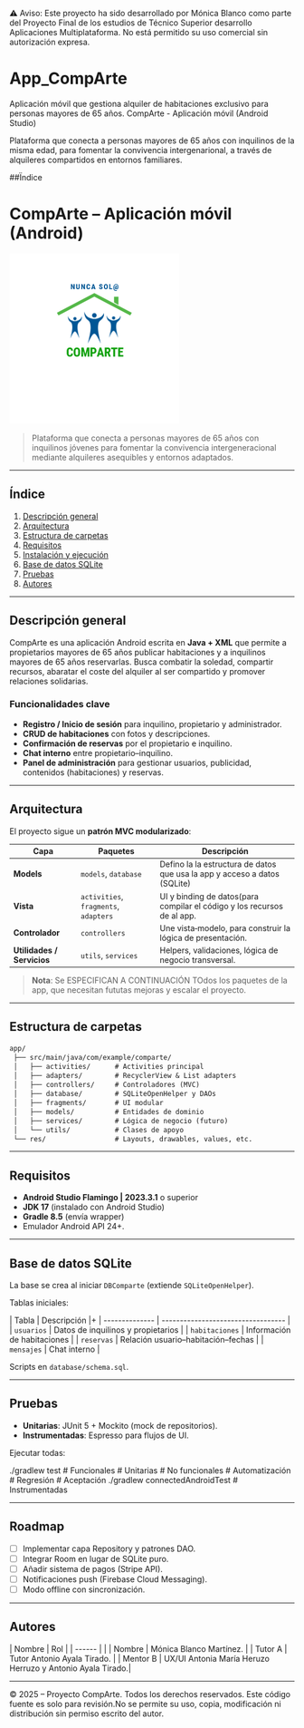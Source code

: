 ⚠️ Aviso: Este proyecto ha sido desarrollado por Mónica Blanco como parte del Proyecto Final de los estudios de Técnico Superior desarrollo Aplicaciones Multiplataforma. 
No está permitido su uso comercial sin autorización expresa.


# App_CompArte
Aplicación móvil que gestiona alquiler de habitaciones exclusivo para personas mayores de 65 años.
CompArte - Aplicación móvil (Android Studio)

Plataforma que conecta a personas mayores de 65 años con inquilinos de la misma edad, para fomentar la convivencia intergenarional, a través de
alquileres compartidos en entornos familiares.

##Ïndice

# CompArte – Aplicación móvil (Android)

![CompArte logo](imagenes/comparte-logo.png)

> Plataforma que conecta a personas mayores de 65 años con inquilinos jóvenes para fomentar la convivencia intergeneracional mediante alquileres asequibles y entornos adaptados.

---

## Índice

1. [Descripción general](#descripción-general)
2. [Arquitectura](#arquitectura)
3. [Estructura de carpetas](#estructura-de-carpetas)
4. [Requisitos](#requisitos)
5. [Instalación y ejecución](#instalación-y-ejecución)
6. [Base de datos SQLite](#base-de-datos-sqlite)
7. [Pruebas](#pruebas)
8. [Autores](#autores)

---

## Descripción general

CompArte es una aplicación Android escrita en **Java + XML** que permite a propietarios mayores de 65 años publicar habitaciones y a inquilinos mayores de 65 años reservarlas. 
Busca combatir la soledad, compartir recursos, abaratar el coste del alquiler al ser compartido y promover relaciones solidarias.

### Funcionalidades clave

* **Registro / Inicio de sesión** para inquilino, propietario y administrador.
* **CRUD de habitaciones** con fotos y descripciones. 
* **Confirmación de reservas** por el propietario e inquilino.
* **Chat interno** entre propietario–inquilino.
* **Panel de administración** para gestionar usuarios, publicidad, contenidos (habitaciones) y reservas.

---

## Arquitectura

El proyecto sigue un **patrón MVC modularizado**:



| Capa                       | Paquetes                              | Descripción                                                               |
|----------------------------| ------------------------------------- |---------------------------------------------------------------------------|
| **Models**                 | `models`, `database`                  | Defino la la estructura de datos que usa la app y acceso a datos (SQLite) |
| **Vista**                  | `activities`, `fragments`, `adapters` | UI y binding de datos(para compilar el código y los recursos de al app.   |
| **Controlador**            | `controllers`                         | Une vista‑modelo, para construir la lógica de presentación.               |
| **Utilidades / Servicios** | `utils`, `services`                   | Helpers, validaciones, lógica de negocio transversal.                     |

> **Nota**: Se ESPECIFICAN A CONTINUACIÓN TOdos los paquetes de la app, que necesitan fututas mejoras y escalar el proyecto.

---

## Estructura de carpetas

```
app/
 ├── src/main/java/com/example/comparte/
 │   ├── activities/      # Activities principal
 │   ├── adapters/        # RecyclerView & List adapters
 │   ├── controllers/     # Controladores (MVC)
 │   ├── database/        # SQLiteOpenHelper y DAOs
 │   ├── fragments/       # UI modular
 │   ├── models/          # Entidades de dominio
 │   ├── services/        # Lógica de negocio (futuro)
 │   └── utils/           # Clases de apoyo
 └── res/                 # Layouts, drawables, values, etc.
```

---

## Requisitos

* **Android Studio Flamingo | 2023.3.1** o superior
* **JDK 17** (instalado con Android Studio)
* **Gradle 8.5** (envía wrapper)
* Emulador Android API 24+.

---


##  Base de datos SQLite

La base se crea al iniciar `DBComparte` (extiende `SQLiteOpenHelper`).

Tablas iniciales:

| Tabla          | Descripción                        |+
| -------------- | ---------------------------------- |
| `usuarios`     | Datos de inquilinos y propietarios |
| `habitaciones` | Información de habitaciones        |
| `reservas`     | Relación usuario–habitación–fechas |
| `mensajes`     | Chat interno                       |

Scripts en `database/schema.sql`.

---

## Pruebas

* **Unitarias**: JUnit 5 + Mockito (mock de repositorios).
* **Instrumentadas**: Espresso para flujos de UI.

Ejecutar todas:


./gradlew test          # Funcionales # Unitarias # No funcionales # Automatización # Regresión # Aceptación
./gradlew connectedAndroidTest   # Instrumentadas


---

## Roadmap

* [ ] Implementar capa Repository y patrones DAO.
* [ ] Integrar Room en lugar de SQLite puro.
* [ ] Añadir sistema de pagos (Stripe API).
* [ ] Notificaciones push (Firebase Cloud Messaging).
* [ ] Modo offline con sincronización.

---

## Autores

| Nombre | Rol |
| ------ |  |
| Nombre | Mónica Blanco Martínez. |
| Tutor A | Tutor Antonio  Ayala Tirado. |
| Mentor B | UX/UI  Antonia María Heruzo Herruzo y Antonio Ayala Tirado.|

---

© 2025 – Proyecto CompArte. 
Todos los derechos reservados.
Este código fuente es solo para revisión.No se permite su uso, copia, modificación ni distribución sin permiso escrito del autor.
